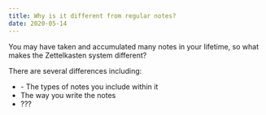 ```yaml
---
title: Why is it different from regular notes?
date: 2020-05-14
---
```


You may have taken and accumulated many notes in your lifetime, so what makes the Zettelkasten system different?

There are several differences including:

* <types-of-notes> - The types of notes you include within it
* The way you write the notes
* ???
